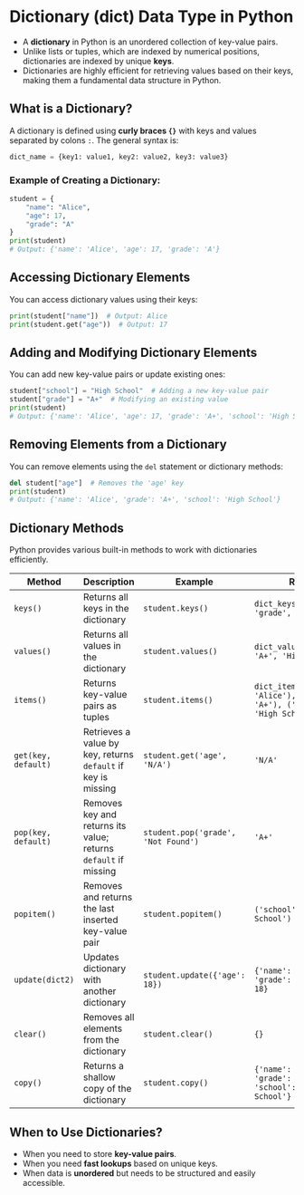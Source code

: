 # Dictionary (dict) Data Type in Python

* A **dictionary** in Python is an unordered collection of key-value pairs.
* Unlike lists or tuples, which are indexed by numerical positions, dictionaries are indexed by unique **keys**.
* Dictionaries are highly efficient for retrieving values based on their keys, making them a fundamental data structure in Python.

## What is a Dictionary?
A dictionary is defined using **curly braces `{}`** with keys and values separated by colons `:`. The general syntax is:

```python
dict_name = {key1: value1, key2: value2, key3: value3}
```

### Example of Creating a Dictionary:
```python
student = {
    "name": "Alice",
    "age": 17,
    "grade": "A"
}
print(student)
# Output: {'name': 'Alice', 'age': 17, 'grade': 'A'}
```

## Accessing Dictionary Elements
You can access dictionary values using their keys:

```python
print(student["name"])  # Output: Alice
print(student.get("age"))  # Output: 17
```

## Adding and Modifying Dictionary Elements
You can add new key-value pairs or update existing ones:

```python
student["school"] = "High School"  # Adding a new key-value pair
student["grade"] = "A+"  # Modifying an existing value
print(student)
# Output: {'name': 'Alice', 'age': 17, 'grade': 'A+', 'school': 'High School'}
```

## Removing Elements from a Dictionary
You can remove elements using the `del` statement or dictionary methods:

```python
del student["age"]  # Removes the 'age' key
print(student)
# Output: {'name': 'Alice', 'grade': 'A+', 'school': 'High School'}
```

## Dictionary Methods
Python provides various built-in methods to work with dictionaries efficiently.

| Method | Description | Example | Result |
|--------|-------------|---------|--------|
| `keys()` | Returns all keys in the dictionary | `student.keys()` | `dict_keys(['name', 'grade', 'school'])` |
| `values()` | Returns all values in the dictionary | `student.values()` | `dict_values(['Alice', 'A+', 'High School'])` |
| `items()` | Returns key-value pairs as tuples | `student.items()` | `dict_items([('name', 'Alice'), ('grade', 'A+'), ('school', 'High School')])` |
| `get(key, default)` | Retrieves a value by key, returns `default` if key is missing | `student.get('age', 'N/A')` | `'N/A'` |
| `pop(key, default)` | Removes key and returns its value; returns `default` if missing | `student.pop('grade', 'Not Found')` | `'A+'` |
| `popitem()` | Removes and returns the last inserted key-value pair | `student.popitem()` | `('school', 'High School')` |
| `update(dict2)` | Updates dictionary with another dictionary | `student.update({'age': 18})` | `{'name': 'Alice', 'grade': 'A+', 'age': 18}` |
| `clear()` | Removes all elements from the dictionary | `student.clear()` | `{}` |
| `copy()` | Returns a shallow copy of the dictionary | `student.copy()` | `{'name': 'Alice', 'grade': 'A+', 'school': 'High School'}` |

## When to Use Dictionaries?
- When you need to store **key-value pairs**.
- When you need **fast lookups** based on unique keys.
- When data is **unordered** but needs to be structured and easily accessible.
